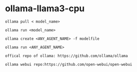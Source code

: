 # ollama-llama3-cpu

```
ollama pull < model_name>
```

```
ollama run <model_name>
```

```
ollama create <ANY_AGENT_NAME> -f modelfile
```

```
ollama run <ANY_AGENT_NAME>
```

```
offical repo of ollama: https://github.com/ollama/ollama
```
```
ollama webui repo:https://github.com/open-webui/open-webui
```